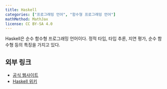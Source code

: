 ```yaml
---
title: Haskell
categories: ["프로그래밍 언어", "함수형 프로그래밍 언어"]
mathMethod: MathJax
license: CC BY-SA 4.0
---
```


Haskell은 순수 함수형 프로그래밍 언어이다.
정적 타입, 타입 추론, 지연 평가, 순수 함수형 등의 특징을 가지고 있다.

## 외부 링크
* [공식 웹사이트](https://www.haskell.org/)
* [Haskell 위키](https://wiki.haskell.org/Haskell)
